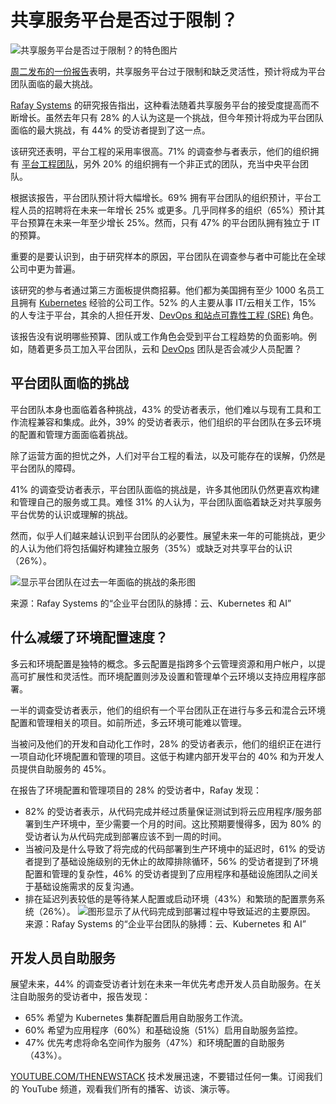 # 共享服务平台是否过于限制？

![共享服务平台是否过于限制？的特色图片](https://cdn.thenewstack.io/media/2024/08/cd338ec3-are-shared-platforms-too-restrictive-a-new-report-says-yes-2-1024x576.jpg)

[周二发布的一份报告](https://rafay.co/the-pulse-of-the-enterprise-platform-team-cloud-kubernetes-and-ai/)表明，共享服务平台过于限制和缺乏灵活性，预计将成为平台团队面临的最大挑战。

[Rafay Systems](https://rafay.co?utm_content=inline+mention) 的研究报告指出，这种看法随着共享服务平台的接受度提高而不断增长。虽然去年只有 28% 的人认为这是一个挑战，但今年预计将成为平台团队面临的最大挑战，有 44% 的受访者提到了这一点。

该研究还表明，平台工程的采用率很高。71% 的调查参与者表示，他们的组织拥有 [平台工程团队](https://thenewstack.io/how-to-be-an-effective-platform-engineering-team/)，另外 20% 的组织拥有一个非正式的团队，充当中央平台团队。

根据该报告，平台团队预计将大幅增长。69% 拥有平台团队的组织预计，平台工程人员的招聘将在未来一年增长 25% 或更多。几乎同样多的组织（65%）预计其平台预算在未来一年至少增长 25%。然而，只有 47% 的平台团队拥有独立于 IT 的预算。

重要的是要认识到，由于研究样本的原因，平台团队在调查参与者中可能比在全球公司中更为普遍。

该研究的参与者通过第三方面板提供商招募。他们都为美国拥有至少 1000 名员工且拥有 [Kubernetes](https://thenewstack.io/kubernetes/) 经验的公司工作。52% 的人主要从事 IT/云相关工作，15% 的人专注于平台，其余的人担任开发、[DevOps 和站点可靠性工程 (SRE)](https://thenewstack.io/platform-engineering/sre-vs-devops-vs-platform-engineering/) 角色。

该报告没有说明哪些预算、团队或工作角色会受到平台工程趋势的负面影响。例如，随着更多员工加入平台团队，云和 [DevOps](https://thenewstack.io/qa-patrick-debois-on-the-past-present-and-future-of-devops/) 团队是否会减少人员配置？

## 平台团队面临的挑战

平台团队本身也面临着各种挑战，43% 的受访者表示，他们难以与现有工具和工作流程兼容和集成。此外，39% 的受访者表示，他们组织的平台团队在多云环境的配置和管理方面面临着挑战。

除了运营方面的担忧之外，人们对平台工程的看法，以及可能存在的误解，仍然是平台团队的障碍。

41% 的调查受访者表示，平台团队面临的挑战是，许多其他团队仍然更喜欢构建和管理自己的服务或工具。难怪 31% 的人认为，平台团队面临着缺乏对共享服务平台优势的认识或理解的挑战。

然而，似乎人们越来越认识到平台团队的必要性。展望未来一年的可能挑战，更少的人认为他们将包括偏好构建独立服务（35%）或缺乏对共享平台的认识（26%）。

![显示平台团队在过去一年面临的挑战的条形图](https://cdn.thenewstack.io/media/2024/08/a9b48fd4-platform-team-challenges-1024x993.png)

来源：Rafay Systems 的“企业平台团队的脉搏：云、Kubernetes 和 AI”

## 什么减缓了环境配置速度？

多云和环境配置是独特的概念。多云配置是指跨多个云管理资源和用户帐户，以提高可扩展性和灵活性。而环境配置则涉及设置和管理单个云环境以支持应用程序部署。

一半的调查受访者表示，他们的组织有一个平台团队正在进行与多云和混合云环境配置和管理相关的项目。如前所述，多云环境可能难以管理。

当被问及他们的开发和自动化工作时，28% 的受访者表示，他们的组织正在进行一项自动化环境配置和管理的项目。这低于构建内部开发平台的 40% 和为开发人员提供自助服务的 45%。

在报告了环境配置和管理项目的 28% 的受访者中，Rafay 发现：
- 82% 的受访者表示，从代码完成并经过质量保证测试到将云应用程序/服务部署到生产环境中，至少需要一个月的时间。这比预期要慢得多，因为 80% 的受访者认为从代码完成到部署应该不到一周的时间。
- 当被问及是什么导致了将完成的代码部署到生产环境中的延迟时，61% 的受访者提到了基础设施级别的无休止的故障排除循环，56% 的受访者提到了环境配置和管理的复杂性，46% 的受访者提到了应用程序和基础设施团队之间关于基础设施需求的反复沟通。
- 排在延迟列表较低的是等待某人配置或启动环境（43%）和繁琐的配置票务系统（26%）。
![图形显示了从代码完成到部署过程中导致延迟的主要原因。](https://cdn.thenewstack.io/media/2024/08/dbe1a8fa-code-complete-delays-1024x387.png)
来源：Rafay Systems 的“企业平台团队的脉搏：云、Kubernetes 和 AI”

## 开发人员自助服务

展望未来，44% 的调查受访者计划在未来一年优先考虑开发人员自助服务。在关注自助服务的受访者中，报告发现：

- 65% 希望为 Kubernetes 集群配置启用自助服务工作流。
- 60% 希望为应用程序（60%）和基础设施（51%）启用自助服务监控。
- 47% 优先考虑将命名空间作为服务（47%）和环境配置的自助服务（43%）。

[YOUTUBE.COM/THENEWSTACK](https://youtube.com/thenewstack?sub_confirmation=1)
技术发展迅速，不要错过任何一集。订阅我们的 YouTube 频道，观看我们所有的播客、访谈、演示等。